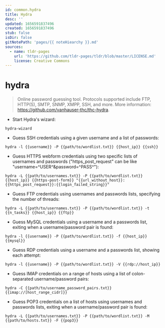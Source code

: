 ```yaml
---
id: common.hydra
title: Hydra
desc: ''
updated: 1656591837496
created: 1656591837496
stub: false
isDir: false
gitNotePath: 'pages/{{ noteHiearchy }}.md'
sources:
  - name: tldr-pages
    url: 'https://github.com/tldr-pages/tldr/blob/master/LICENSE.md'
    license: Creative Commons
---
```

# hydra

> Online password guessing tool.
> Protocols supported include FTP, HTTP(S), SMTP, SNMP, XMPP, SSH, and more.
> More information: <https://github.com/vanhauser-thc/thc-hydra>.

- Start Hydra's wizard:

`hydra-wizard`

- Guess SSH credentials using a given username and a list of passwords:

`hydra -l {{username}} -P {{path/to/wordlist.txt}} {{host_ip}} {{ssh}}`

- Guess HTTPS webform credentials using two specific lists of usernames and passwords ("https_post_request" can be like "username=^USER^&password=^PASS^"):

`hydra -L {{path/to/usernames.txt}} -P {{path/to/wordlist.txt}} {{host_ip}} {{https-post-form}} "{{url_without_host}}:{{https_post_request}}:{{login_failed_string}}"`

- Guess FTP credentials using usernames and passwords lists, specifying the number of threads:

`hydra -L {{path/to/usernames.txt}} -P {{path/to/wordlist.txt}} -t {{n_tasks}} {{host_ip}} {{ftp}}`

- Guess MySQL credentials using a username and a passwords list, exiting when a username/password pair is found:

`hydra -l {{username}} -P {{path/to/wordlist.txt}} -f {{host_ip}} {{mysql}}`

- Guess RDP credentials using a username and a passwords list, showing each attempt:

`hydra -l {{username}} -P {{path/to/wordlist.txt}} -V {{rdp://host_ip}}`

- Guess IMAP credentials on a range of hosts using a list of colon-separated username/password pairs:

`hydra -C {{path/to/username_password_pairs.txt}} {{imap://[host_range_cidr]}}`

- Guess POP3 credentials on a list of hosts using usernames and passwords lists, exiting when a username/password pair is found:

`hydra -L {{path/to/usernames.txt}} -P {{path/to/wordlist.txt}} -M {{path/to/hosts.txt}} -F {{pop3}}`

